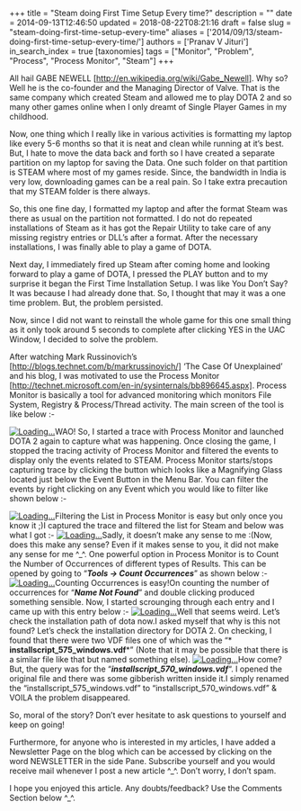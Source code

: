 +++
title = "Steam doing First Time Setup Every time?"
description = ""
date = 2014-09-13T12:46:50
updated = 2018-08-22T08:21:16
draft = false
slug = "steam-doing-first-time-setup-every-time"
aliases = ['2014/09/13/steam-doing-first-time-setup-every-time/']
authors = ['Pranav V Jituri']
in_search_index = true
[taxonomies]
tags = ["Monitor", "Problem", "Process", "Process Monitor", "Steam"]
+++


All hail GABE NEWELL [http://en.wikipedia.org/wiki/Gabe_Newell]. Why so? Well he
is the co-founder and the Managing Director of Valve. That is the same company
which created Steam and allowed me to play DOTA 2 and so many other games online
when I only dreamt of Single Player Games in my childhood.

Now, one thing which I really like in various activities is formatting my laptop
like every 5-6 months so that it is neat and clean while running at it’s best.
But, I hate to move the data back and forth so I have created a separate
partition on my laptop for saving the Data. One such folder on that partition is
STEAM where most of my games reside. Since, the bandwidth in India is very low,
downloading games can be a real pain. So I take extra precaution that my STEAM
folder is there always.

So, this one fine day, I formatted my laptop and after the format Steam was
there as usual on the partition not formatted. I do not do repeated
installations of Steam as it has got the Repair Utility to take care of any
missing registry entries or DLL’s after a format. After the necessary
installations, I was finally able to play a game of DOTA.

Next day, I immediately fired up Steam after coming home and looking forward to
play a game of DOTA, I pressed the PLAY button and to my surprise it began the 
First Time Installation Setup. I was like You Don’t Say? It was because I had
already done that. So, I thought that may it was a one time problem. But, the
problem persisted.

Now, since I did not want to reinstall the whole game for this one small thing
as it only took around 5 seconds to complete after clicking YES in the UAC
Window, I decided to solve the problem.



After watching Mark Russinovich’s [http://blogs.technet.com/b/markrussinovich/] 
‘The Case Of Unexplained’ and his blog, I was motivated to use the Process
Monitor [http://technet.microsoft.com/en-in/sysinternals/bb896645.aspx]. Process
Monitor is basically a tool for advanced monitoring which monitors File System,
Registry & Process/Thread activity. The main screen of the tool is like below :-

[![Loading...](http://i2.wp.com/omgdebuggingblog.cloudapp.net/wp-content/uploads/2014/09/Process-Monitor-Basic-1024x545.png?resize=730%2C388)](http://i2.wp.com/omgdebuggingblog.cloudapp.net/wp-content/uploads/2014/09/Process-Monitor-Basic.png)WAO!
So, I started a trace with Process Monitor and launched DOTA 2 again to capture
what was happening. Once closing the game, I stopped the tracing activity of
Process Monitor and filtered the events to display only the events related to
STEAM. Process Monitor starts/stops capturing trace by clicking the button which
looks like a Magnifying Glass located just below the Event Button in the Menu
Bar. You can filter the events by right clicking on any Event which you would
like to filter like shown below :-

[![Loading...](http://i1.wp.com/omgdebuggingblog.cloudapp.net/wp-content/uploads/2014/09/Filtering-The-List-1024x544.png?resize=730%2C387)](http://i1.wp.com/omgdebuggingblog.cloudapp.net/wp-content/uploads/2014/09/Filtering-The-List.png)Filtering
the List in Process Monitor is easy but only once you know it ;)I captured the
trace and filtered the list for Steam and below was what I got :-
[![Loading...](http://i1.wp.com/omgdebuggingblog.cloudapp.net/wp-content/uploads/2014/09/Filtered-List-1024x545.png?resize=730%2C388)](http://i2.wp.com/omgdebuggingblog.cloudapp.net/wp-content/uploads/2014/09/Filtered-List.png)Sadly,
it doesn’t make any sense to me :(Now, does this make any sense? Even if it
makes sense to you, it did not make any sense for me ^_^. One powerful option in
Process Monitor is to Count the Number of Occurrences of different types of
Results. This can be opened by going to “***Tools -> Count Occurrences***” as
shown below :-
[![Loading...](http://i2.wp.com/omgdebuggingblog.cloudapp.net/wp-content/uploads/2014/09/Count-Occurrences-1024x545.png?resize=730%2C388)](http://i1.wp.com/omgdebuggingblog.cloudapp.net/wp-content/uploads/2014/09/Count-Occurrences.png)Counting
Occurrences is easy!On counting the number of occurrences for “***Name Not
Found***” and double clicking produced something sensible. Now, I started
scrounging through each entry and I came up with this entry below :-
[![Loading...](http://i0.wp.com/omgdebuggingblog.cloudapp.net/wp-content/uploads/2014/09/Name-Not-Found-1024x543.png?resize=730%2C387)](http://i0.wp.com/omgdebuggingblog.cloudapp.net/wp-content/uploads/2014/09/Name-Not-Found.png)Well
that seems weird. Let’s check the installation path of dota now.I asked myself
that why is this not found? Let’s check the installation directory for DOTA 2.
On checking, I found that there were two VDF files one of which was the “*
**installscript_575_windows.vdf***” (Note that it may be possible that there is
a similar file like that but named something else).
[![Loading...](http://i0.wp.com/omgdebuggingblog.cloudapp.net/wp-content/uploads/2014/09/Dota-2-Installation-Folder-1024x543.png?resize=730%2C387)](http://i1.wp.com/omgdebuggingblog.cloudapp.net/wp-content/uploads/2014/09/Dota-2-Installation-Folder.png)How
come?But, the query was for the “***installscript_570_windows.vdf***“. I opened
the original file and there was some gibberish written inside it.I simply
renamed the “installscript_575_windows.vdf” to “installscript_570_windows.vdf” &
VOILA the problem disappeared.



So, moral of the story? Don’t ever hesitate to ask questions to yourself and
keep on going!

Furthermore, for anyone who is interested in my articles, I have added a
Newsletter Page on the blog which can be accessed by clicking on the word 
NEWSLETTER in the side Pane. Subscribe yourself and you would receive mail
whenever I post a new article ^_^. Don’t worry, I don’t spam.



I hope you enjoyed this article. Any doubts/feedback? Use the Comments Section
below ^_^.